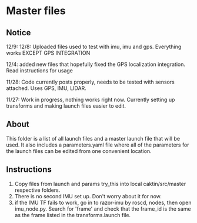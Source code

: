 # Master files

## Notice

12/9: 
12/8: Uploaded files used to test with imu, imu and gps. Everything works EXCEPT GPS INTEGRATION

12/4: added new files that hopefully fixed the GPS localization integration. Read instructions for usage

11/28: Code currently posts properly, needs to be tested with sensors attached. Uses GPS, IMU, LIDAR.

11/27: Work in progress, nothing works right now. Currently setting up transforms and making launch files easier to edit.

## About

This folder is a list of all launch files and a master launch file that will be used. It also includes a parameters.yaml file where all of the parameters for the launch files can be edited from one convenient location.

## Instructions

1. Copy files from launch and params try_this into local caktin/src/master respective folders.
2. There is no second IMU set up. Don't worry about it for now.
3. if the IMU TF fails to work, go in to razor-imu by roscd, nodes, then open imu_node.py. Search for 'frame' and check that the frame_id is the same as the frame listed in the transforms.launch file.
